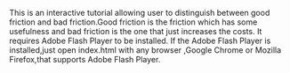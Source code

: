 This is an interactive tutorial allowing user to distinguish between good friction and bad friction.Good friction is the friction which has some usefulness and bad friction is the one that just increases the costs. It requires Adobe Flash Player to be installed. 
If the Adobe Flash Player is installed,just open index.html with any browser ,Google Chrome or Mozilla Firefox,that supports Adobe Flash Player.
